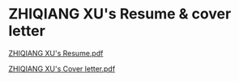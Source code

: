 # ZHIQIANG XU's Resume & cover letter 
[ZHIQIANG XU's Resume.pdf](https://github.com/josesoyyo/resume.github.io/files/7077108/ZHIQIANG.XU.s.Resume.pdf)

[ZHIQIANG XU's Cover letter.pdf](https://github.com/josesoyyo/resume.github.io/files/7077111/ZHIQIANG.XU.s.Cover.letter.pdf)

